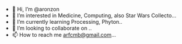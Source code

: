 - 👋 Hi, I’m @aronzon
- 👀 I’m interested in Medicine, Computing, also Star Wars Collecto...
- 🌱 I’m currently learning Processing, Phyton..
- 💞️ I’m looking to collaborate on ..
- 📫 How to reach me arfcmb@gmail.com...

<!---
aronzon/aronzon is a ✨ special ✨ repository because its `README.md` (this file) appears on your GitHub profile.
You can click the Preview link to take a look at your changes.
--->
